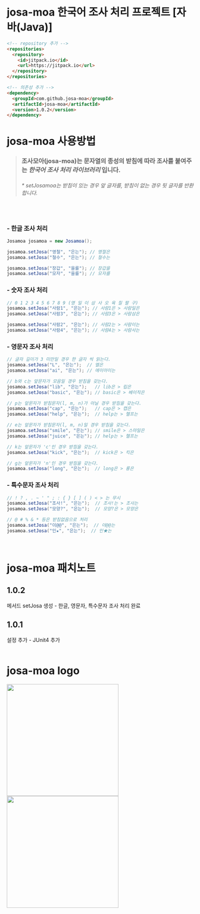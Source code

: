 # josa-moa 한국어 조사 처리 프로젝트 [자바(Java)]
```html
<!-- repository 추가 -->
<repositories>
  <repository>
    <id>jitpack.io</id>
    <url>https://jitpack.io</url>
  </repository>
</repositories>

<!-- 의존성 추가 -->
<dependency>
  <groupId>com.github.josa-moa</groupId>
  <artifactId>josa-moa</artifactId>
  <version>1.0.2</version>
</dependency>
```
# josa-moa 사용방법
> ### 조사모아(josa-moa)는 문자열의 종성의 받침에 따라 조사를 붙여주는 *__한국어 조사 처리 라이브러리__* 입니다.
> ###### * setJosamoa는 받침이 있는 경우 앞 글자를, 받침이 없는 경우 뒷 글자를 반환합니다.
<br>

### - 한글 조사 처리
```java
Josamoa josamoa = new Josamoa();

josamoa.setJosa("영철", "은는"); // 영철은    
josamoa.setJosa("철수", "은는"); // 철수는

josamoa.setJosa("장갑", "을를"); // 장갑을    
josamoa.setJosa("모자", "을를"); // 모자를
```
### - 숫자 조사 처리
```java
// 0 1 2 3 4 5 6 7 8 9 (영 일 이 삼 사 오 육 칠 팔 구)
josamoa.setJosa("사람1", "은는"); // 사람1은 > 사람일은
josamoa.setJosa("사람3", "은는"); // 사람3은 > 사람삼은

josamoa.setJosa("사람2", "은는"); // 사람2는 > 사람이는
josamoa.setJosa("사람4", "은는"); // 사람4는 > 사람사는
```
### - 영문자 조사 처리
```java
// 글자 길이가 3 미만일 경우 한 글자 씩 읽는다.
josamoa.setJosa("L", "은는");  // 엘은
josamoa.setJosa("ai", "은는"); // 에이아이는

// b와 c는 앞문자가 모음일 경우 받침을 갖는다.
josamoa.setJosa("lib", "은는");   // lib은 > 립은
josamoa.setJosa("basic", "은는"); // basic은 > 베이직은

// p는 앞문자가 받침문자(l, m, n)가 아닐 경우 받침을 갖는다.
josamoa.setJosa("cap", "은는");   // cap은 > 캡은
josamoa.setJosa("help", "은는");  // help는 > 헬프는

// e는 앞문자가 받침문자(l, m, n)일 경우 받침을 갖는다.
josamoa.setJosa("smile", "은는"); // smile은 > 스마일은
josamoa.setJosa("juice", "은는"); // help는 > 헬프는

// k는 앞문자가 'c'인 경우 받침을 갖는다.
josamoa.setJosa("kick", "은는");  // kick은 > 킥은

// g는 앞문자가 'n'인 경우 받침을 갖는다.
josamoa.setJosa("long", "은는");  // long은 > 롱은
```
### - 특수문자 조사 처리
```java
// ! ? , . ~ ' " ; : { } [ ] ( ) < > 는 무시
josamoa.setJosa("조사!", "은는");  // 조사!는 > 조사는
josamoa.setJosa("모양?", "은는");  // 모양?은 > 모양은

// @ # % & * 등은 받침없음으로 처리
josamoa.setJosa("이@@", "은는");  // 이@@는
josamoa.setJosa("인★", "은는");  // 인★는
```
<br>

# josa-moa 패치노트
## 1.0.2
메서드 setJosa 생성 - 한글, 영문자, 특수문자 조사 처리 완료
## 1.0.1
설정 추가 - JUnit4 추가
<br><br>

# josa-moa logo
<img src=https://user-images.githubusercontent.com/113405581/191260453-19912840-bee8-4e9c-a948-6a7723d2bd43.jpg width="300"> <img src=https://user-images.githubusercontent.com/113405581/191261422-63219ccd-fa14-4ee5-825a-3dc0e286a625.jpg width="300">
